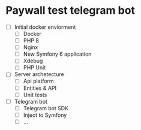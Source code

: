 # Paywall test telegram bot

- [ ] Initial docker enviorment
  - [ ] Docker
  - [ ] PHP 8
  - [ ] Nginx
  - [ ] New Symfony 6 application
  - [ ] Xdebug
  - [ ] PHP Unit
- [ ] Server archetecture
  - [ ] Api platform
  - [ ] Entities & API
  - [ ] Unit tests
- [ ] Telegram bot
  - [ ] Telegram bot SDK
  - [ ] Inject to Symfony
  - [ ] ...